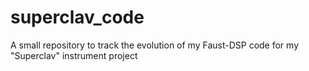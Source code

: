 # superclav_code
A small repository to track the evolution of my Faust-DSP code for my "Superclav" instrument project
